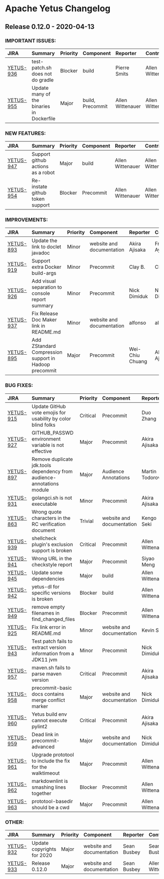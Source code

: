 
<!---
# Licensed to the Apache Software Foundation (ASF) under one
# or more contributor license agreements.  See the NOTICE file
# distributed with this work for additional information
# regarding copyright ownership.  The ASF licenses this file
# to you under the Apache License, Version 2.0 (the
# "License"); you may not use this file except in compliance
# with the License.  You may obtain a copy of the License at
#
#     http://www.apache.org/licenses/LICENSE-2.0
#
# Unless required by applicable law or agreed to in writing, software
# distributed under the License is distributed on an "AS IS" BASIS,
# WITHOUT WARRANTIES OR CONDITIONS OF ANY KIND, either express or implied.
# See the License for the specific language governing permissions and
# limitations under the License.
-->
# Apache Yetus Changelog

## Release 0.12.0 - 2020-04-13



### IMPORTANT ISSUES:

| JIRA | Summary | Priority | Component | Reporter | Contributor |
|:---- |:---- | :--- |:---- |:---- |:---- |
| [YETUS-936](https://issues.apache.org/jira/browse/YETUS-936) | test-patch.sh does not do gradle |  Blocker | build | Pierre Smits | Allen Wittenauer |
| [YETUS-955](https://issues.apache.org/jira/browse/YETUS-955) | Update many of the binaries in Dockerfile |  Major | build, Precommit | Allen Wittenauer | Allen Wittenauer |


### NEW FEATURES:

| JIRA | Summary | Priority | Component | Reporter | Contributor |
|:---- |:---- | :--- |:---- |:---- |:---- |
| [YETUS-947](https://issues.apache.org/jira/browse/YETUS-947) | Support github actions as a robot |  Major | build | Allen Wittenauer | Allen Wittenauer |
| [YETUS-954](https://issues.apache.org/jira/browse/YETUS-954) | Re-instate github token support |  Blocker | Precommit | Allen Wittenauer | Allen Wittenauer |


### IMPROVEMENTS:

| JIRA | Summary | Priority | Component | Reporter | Contributor |
|:---- |:---- | :--- |:---- |:---- |:---- |
| [YETUS-893](https://issues.apache.org/jira/browse/YETUS-893) | Update the link to doclet javadoc |  Minor | website and documentation | Akira Ajisaka | Frederick Ayala |
| [YETUS-919](https://issues.apache.org/jira/browse/YETUS-919) | Support extra Docker build-args |  Minor | Precommit | Clay B. | Clay B. |
| [YETUS-926](https://issues.apache.org/jira/browse/YETUS-926) | Add visual separation to console report summary |  Minor | Precommit | Nick Dimiduk | Nick Dimiduk |
| [YETUS-937](https://issues.apache.org/jira/browse/YETUS-937) | Fix Release Doc Maker link in README.md |  Minor | website and documentation | alfonso | alfonso |
| [YETUS-895](https://issues.apache.org/jira/browse/YETUS-895) | Add ZStandard Compression support in Hadoop precommit |  Major | Precommit | Wei-Chiu Chuang | Akira Ajisaka |


### BUG FIXES:

| JIRA | Summary | Priority | Component | Reporter | Contributor |
|:---- |:---- | :--- |:---- |:---- |:---- |
| [YETUS-915](https://issues.apache.org/jira/browse/YETUS-915) | Update GitHub vote emojis for usability by color blind folks |  Critical | Precommit | Duo Zhang | Duo Zhang |
| [YETUS-927](https://issues.apache.org/jira/browse/YETUS-927) | GITHUB\_PASSWD environment variable is not effective |  Major | Precommit | Akira Ajisaka | Akira Ajisaka |
| [YETUS-897](https://issues.apache.org/jira/browse/YETUS-897) | Remove duplicate jdk.tools dependency from audience-annotations module |  Major | Audience Annotations | Martin Todorov | Priyank Bagrecha |
| [YETUS-931](https://issues.apache.org/jira/browse/YETUS-931) | golangci.sh is not executable |  Minor | Precommit | Akira Ajisaka | Akira Ajisaka |
| [YETUS-863](https://issues.apache.org/jira/browse/YETUS-863) | Wrong quote characters in the RC verification document |  Trivial | website and documentation | Kengo Seki | Jan Hentschel |
| [YETUS-939](https://issues.apache.org/jira/browse/YETUS-939) | shellcheck plugin's exclusion support is broken |  Critical | Precommit | Allen Wittenauer | Allen Wittenauer |
| [YETUS-941](https://issues.apache.org/jira/browse/YETUS-941) | Wrong URL in the checkstyle report |  Major | Precommit | Siyao Meng | Akira Ajisaka |
| [YETUS-945](https://issues.apache.org/jira/browse/YETUS-945) | Update some dependencies |  Major | build | Allen Wittenauer | Allen Wittenauer |
| [YETUS-942](https://issues.apache.org/jira/browse/YETUS-942) | yetus-dl for specific versions is broken |  Blocker | build | Allen Wittenauer | Allen Wittenauer |
| [YETUS-949](https://issues.apache.org/jira/browse/YETUS-949) | remove empty filenames in find\_changed\_files |  Blocker | Precommit | Allen Wittenauer | Allen Wittenauer |
| [YETUS-925](https://issues.apache.org/jira/browse/YETUS-925) | Fix link error in README.md |  Minor | website and documentation | Kevin Su | Kevin Su |
| [YETUS-943](https://issues.apache.org/jira/browse/YETUS-943) | Test patch fails to extract version information from a JDK11 jvm |  Minor | Precommit | Nick Dimiduk | Nick Dimiduk |
| [YETUS-957](https://issues.apache.org/jira/browse/YETUS-957) | maven.sh fails to parse maven version |  Critical | Precommit | Akira Ajisaka | Akira Ajisaka |
| [YETUS-958](https://issues.apache.org/jira/browse/YETUS-958) | precommit-basic docs contains merge conflict marker |  Major | website and documentation | Nick Dimiduk | Akira Ajisaka |
| [YETUS-960](https://issues.apache.org/jira/browse/YETUS-960) | Yetus build env cannot execute pylint2 |  Critical | Precommit | Akira Ajisaka | Akira Ajisaka |
| [YETUS-959](https://issues.apache.org/jira/browse/YETUS-959) | Dead link in precommit-advanced |  Major | website and documentation | Nick Dimiduk | Akira Ajisaka |
| [YETUS-961](https://issues.apache.org/jira/browse/YETUS-961) | Upgrade prototool to include the fix for the walktimeout |  Major | Precommit | Allen Wittenauer | Allen Wittenauer |
| [YETUS-962](https://issues.apache.org/jira/browse/YETUS-962) | markdownlint is smashing lines together |  Blocker | Precommit | Allen Wittenauer | Allen Wittenauer |
| [YETUS-963](https://issues.apache.org/jira/browse/YETUS-963) | prototool-basedir should be a cwd |  Major | Precommit | Allen Wittenauer | Allen Wittenauer |


### OTHER:

| JIRA | Summary | Priority | Component | Reporter | Contributor |
|:---- |:---- | :--- |:---- |:---- |:---- |
| [YETUS-932](https://issues.apache.org/jira/browse/YETUS-932) | Update copyrights for 2020 |  Major | website and documentation | Sean Busbey | Sean Busbey |
| [YETUS-933](https://issues.apache.org/jira/browse/YETUS-933) | Release 0.12.0 |  Major | website and documentation | Sean Busbey | Allen Wittenauer |


